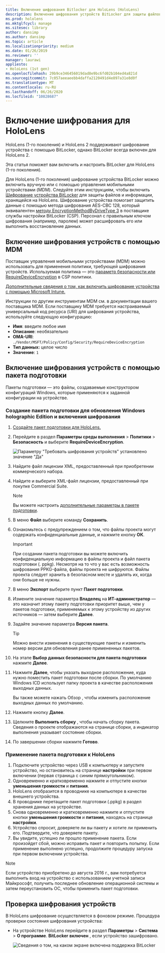 ```yaml
---
title: Включение шифрования Bitlocker для HoloLens (HoloLens)
description: Включение шифрования устройств BitLocker для защиты файлов, хранящихся в HoloLens
ms.prod: hololens
ms.mktglfcycl: manage
ms.sitesec: library
author: dansimp
ms.author: dansimp
ms.topic: article
ms.localizationpriority: medium
ms.date: 01/26/2019
ms.reviewer: ''
manager: laurawi
appliesto:
- HoloLens (1st gen)
ms.openlocfilehash: 29b9ce346456019dad8e9bc6fd02b104ed4a821d
ms.sourcegitcommit: 7c057aeeaeebb4daffa2120491d4e897a31e8d0f
ms.translationtype: MT
ms.contentlocale: ru-RU
ms.lasthandoff: 06/26/2020
ms.locfileid: "10828687"
---
```

# Включение шифрования для HoloLens

HoloLens (1-го поколения) и HoloLens 2 поддерживают шифрование устройства с помощью BitLocker, однако BitLocker всегда включен для HoloLens 2.

Эта статья поможет вам включить и настроить BitLocker для HoloLens (1-го поколения).

Для HoloLens (1-го поколения) шифрование устройства BitLocker можно включить вручную или с помощью управления мобильными устройствами (MDM). Следуйте этим инструкциям, чтобы включить [Шифрование устройства BitLocker](https://docs.microsoft.com/windows/security/information-protection/bitlocker/bitlocker-device-encryption-overview-windows-10#bitlocker-device-encryption) для защиты файлов и информации, хранящейся на HoloLens. Шифрование устройства помогает защитить данные с помощью метода шифрования AES-CBC 128, который эквивалентен [методу EncryptionMethodByDriveType 3](https://docs.microsoft.com/windows/client-management/mdm/bitlocker-csp#encryptionmethodbydrivetype) в поставщике службы настройки BitLocker (CSP). Персонал с правильным ключом шифрования (например, паролем) может расшифровать его или выполнить восстановление данных.

## Включение шифрования устройств с помощью MDM

Поставщик управления мобильными устройствами (MDM) можно использовать для применения политики, требующей шифрования устройств. Используемая политика — это [параметр безопасности или RequireDeviceEncryption](https://docs.microsoft.com/windows/client-management/mdm/policy-csp-security#security-requiredeviceencryption) в CSP политики.

[Дополнительные сведения о том, как включить шифрование устройства с помощью Microsoft Intune.](https://docs.microsoft.com/intune/compliance-policy-create-windows#windows-holographic-for-business)

Инструкции по другим инструментам MDM см. в документации вашего поставщика MDM. Если поставщику MDM требуется настраиваемый универсальный код ресурса (URI) для шифрования устройства, используйте следующую конфигурацию:

- **Имя**: введите любое имя
- **Описание**: необязательно
- **OMA-URI**: `./Vendor/MSFT/Policy/Config/Security/RequireDeviceEncryption`
- **Тип данных:** целое число
- **Значение**: `1`

## Включение шифрования устройств с помощью пакета подготовки

Пакеты подготовки — это файлы, создаваемые конструктором конфигураций Windows, которые применяются к заданной конфигурации на устройстве. 

### Создание пакета подготовки для обновления Windows holographic Edition и включения шифрования

1. [Создайте пакет подготовки для HoloLens.](hololens-provisioning.md)
1. Перейдите в раздел **Параметры среды выполнения** > **Политики** > **Безопасность** и выберите **RequireDeviceEncryption**.

    ![Параметру "Требовать шифрования устройств" установлено значение "Да"](images/device-encryption.png)

1. Найдите файл лицензии XML, предоставленный при приобретении коммерческого набора.

1. Найдите и выберите XML-файл лицензии, предоставленный при покупке Commercial Suite.
    > [!NOTE]
    > Вы можете настроить [дополнительные параметры в пакете подготовки](hololens-provisioning.md).

1. В меню **Файл** выберите команду **Сохранить**. 

1. Ознакомьтесь с предупреждением о том, что файлы проекта могут содержать конфиденциальные данные, и нажмите кнопку **ОК**.

    > [!IMPORTANT]
    > При создании пакета подготовки вы можете включить конфиденциальную информацию в файлы проекта и файл пакета подготовки (. ppkg). Несмотря на то что у вас есть возможность шифрования PPKG-файла, файлы проекта не шифруются. Файлы проекта следует хранить в безопасном месте и удалять их, когда они больше не нужны.

1. В меню **Экспорт** выберите пункт **Пакет подготовки**.
1. Измените значение параметра **Владелец** на **ИТ-администратор** — это назначит этому пакету подготовки приоритет выше, чем у пакетов подготовки, применяемых к этому устройству из других источников — затем выберите **Далее**.
1. Задайте значение параметра **Версия пакета**.

    > [!TIP]
    > Можно внести изменения в существующие пакеты и изменить номер версии для обновления ранее примененных пакетов.

1. На этапе **Выбор данных безопасности для пакета подготовки** нажмите **Далее**.
1. Нажмите **Далее**, чтобы указать выходное расположение, куда нужно поместить пакет подготовки после сборки. По умолчанию Windows ICD использует папку проекта в качестве расположения выходных данных.

    Вы также можете нажать Обзор , чтобы изменить расположение выходных данных по умолчанию.

1. Нажмите кнопку **Далее**.
1. Щелкните **Выполнить сборку** , чтобы начать сборку пакета. Сведения о проекте отображаются на странице сборки, а индикатор выполнения указывает состояние сборки.
1. По завершении сборки нажмите **Готово**.

### Применение пакета подготовки к HoloLens

1. Подключите устройство через USB к компьютеру и запустите устройство, но остановитесь на странице **настройки** при первом включении (первая страница с синим прямоугольником).
1. Одновременно и кратковременно нажмите и отпустите кнопки **уменьшения громкости** и **питания**.
1. HoloLens отобразится в проводнике на компьютере в качестве внешнего устройства.
1. В проводнике перетащите пакет подготовки (.ppkg) в раздел хранения данных на устройстве.
1. Снова одновременно и кратковременно нажмите и отпустите кнопки **уменьшения громкости** и **питания**, находясь на странице **настройки**.
1. Устройство спросит, доверяете ли вы пакету и хотите ли применить его. Подтвердите, что доверяете пакету.
1. Вы увидите, успешно ли прошло применение пакета. Если произойдет сбой, можно исправить пакет и повторить попытку. Если применение выполнено успешно, продолжите процедуру запуска при первом включении устройства.

> [!NOTE]
> Если устройство приобретено до августа 2016 г., вам потребуется выполнить вход на устройство с использованием учетной записи Майкрософт, получить последнее обновление операционной системы и затем переустановить ОС, чтобы применить пакет подготовки.

## Проверка шифрования устройств

В HoloLens шифрование осуществляется в фоновом режиме. Процедура проверки состояния шифрования устройства:

- На устройстве HoloLens перейдите в раздел **Параметры** > **Система** > **О программе**. **BitLocker** **включен** , если устройство зашифровано. 

    ![Сведения о том, на каком экране включена поддержка BitLocker](images/about-encryption.png)
